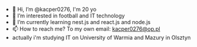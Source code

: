 - 👋 Hi, I’m @kacper0276, I'm 20 yo
- 👀 I’m interested in football and IT technology
- 🌱 I’m currently learning nest.js and react.js and node.js
- 📫 How to reach me? To my own email: kacper0276@op.pl
- actually i'm studying IT on University of Warmia and Mazury in Olsztyn 

<!---
kacper0276/kacper0276 is a ✨ special ✨ repository because its `README.md` (this file) appears on your GitHub profile.
You can click the Preview link to take a look at your changes.
--->
